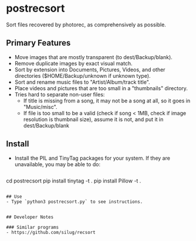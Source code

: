 # postrecsort

Sort files recovered by photorec, as comprehensively as possible.

## Primary Features
- Move images that are mostly transparent (to dest/Backup/blank).
- Remove duplicate images by exact visual match.
- Sort by extension into Documents, Pictures, Videos, and other
  directories ($HOME/Backup/unknown if unknown type).
- Sort and rename music files to "Artist/Album/track title".
- Place videos and pictures that are too small in a "thumbnails"
  directory.
- Tries hard to separate non-user files:
    - If title is missing from a song, it may not be a song at all,
      so it goes in "Music/misc".
    - If file is too small to be a valid (check if song < 1MB, check if image resolution is thumbnail size), assume it is not, and put it in dest/Backup/blank

## Install
- Install the PIL and TinyTag packages for your system.
  If they are unavailable, you may be able to do:
  ```
cd postrecsort
pip install tinytag -t .
pip install Pillow -t .
```

## Use
- Type `python3 postrecsort.py` to see instructions.


## Developer Notes

### Similar programs
- https://github.com/silug/recsort
